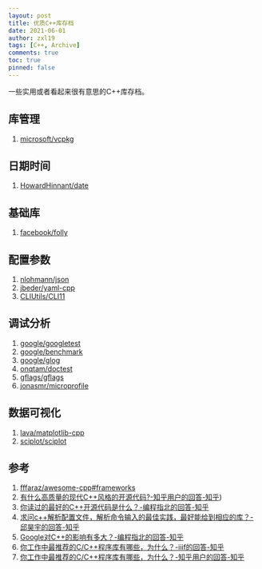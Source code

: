 ```yaml
---
layout: post
title: 优质C++库存档
date: 2021-06-01
author: zxl19
tags: [C++, Archive]
comments: true
toc: true
pinned: false
---
```


一些实用或者看起来很有意思的C++库存档。

<!-- more -->

## 库管理

1. [microsoft/vcpkg](https://github.com/microsoft/vcpkg)

## 日期时间

1. [HowardHinnant/date](https://github.com/HowardHinnant/date)

## 基础库

1. [facebook/folly](https://github.com/facebook/folly)

## 配置参数

1. [nlohmann/json](https://github.com/nlohmann/json)
2. [jbeder/yaml-cpp](https://github.com/jbeder/yaml-cpp)
3. [CLIUtils/CLI11](https://github.com/CLIUtils/CLI11)

## 调试分析

1. [google/googletest](https://github.com/google/googletest)
2. [google/benchmark](https://github.com/google/benchmark)
3. [google/glog](https://github.com/google/glog)
4. [onqtam/doctest](https://github.com/onqtam/doctest)
5. [gflags/gflags](https://github.com/gflags/gflags)
6. [jonasmr/microprofile](https://github.com/jonasmr/microprofile)

## 数据可视化

1. [lava/matplotlib-cpp](https://github.com/lava/matplotlib-cpp)
2. [sciplot/sciplot](https://github.com/sciplot/sciplot)

## 参考

1. [fffaraz/awesome-cpp#frameworks](https://github.com/fffaraz/awesome-cpp#frameworks)
2. [有什么高质量的现代C++风格的开源代码?-知乎用户的回答-知乎](https://www.zhihu.com/question/23153437/answer/1962068242))
3. [你读过的最好的C++开源代码是什么？-编程指北的回答-知乎](https://www.zhihu.com/question/21376384/answer/1925233838)
4. [求问c++解析配置文件，解析命令输入的最佳实践，最好能给到相应的库？-邱昊宇的回答-知乎](https://www.zhihu.com/question/433864615/answer/1616753838)
5. [Google对C++的影响有多大？-编程指北的回答-知乎](https://www.zhihu.com/question/40165082/answer/1925222483)
6. [你工作中最推荐的C/C++程序库有哪些，为什么？-iiif的回答-知乎](https://www.zhihu.com/question/51134387/answer/571858930)
7. [你工作中最推荐的C/C++程序库有哪些，为什么？-知乎用户的回答-知乎](https://www.zhihu.com/question/51134387/answer/386066052)
